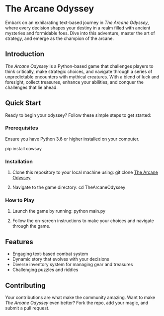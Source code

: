 # The Arcane Odyssey

Embark on an exhilarating text-based journey in *The Arcane Odyssey*, where every decision shapes your destiny in a realm filled with ancient mysteries and formidable foes. Dive into this adventure, master the art of strategy, and emerge as the champion of the arcane.

## Introduction

*The Arcane Odyssey* is a Python-based game that challenges players to think critically, make strategic choices, and navigate through a series of unpredictable encounters with mythical creatures. With a blend of luck and foresight, collect treasures, enhance your abilities, and conquer the challenges that lie ahead.

## Quick Start

Ready to begin your odyssey? Follow these simple steps to get started:

### Prerequisites

Ensure you have Python 3.6 or higher installed on your computer.

pip install cowsay

### Installation

1. Clone this repository to your local machine using:
git clone [The Arcane Odyssey](https://github.com/Yani-Jivkov/The-Arcane-Odyssey)

2. Navigate to the game directory:
cd TheArcaneOdyssey

### How to Play

1. Launch the game by running:
python main.py

2. Follow the on-screen instructions to make your choices and navigate through the game.

## Features

- Engaging text-based combat system
- Dynamic story that evolves with your decisions
- Diverse inventory system for managing gear and treasures
- Challenging puzzles and riddles

## Contributing

Your contributions are what make the community amazing. Want to make *The Arcane Odyssey* even better? Fork the repo, add your magic, and submit a pull request.

